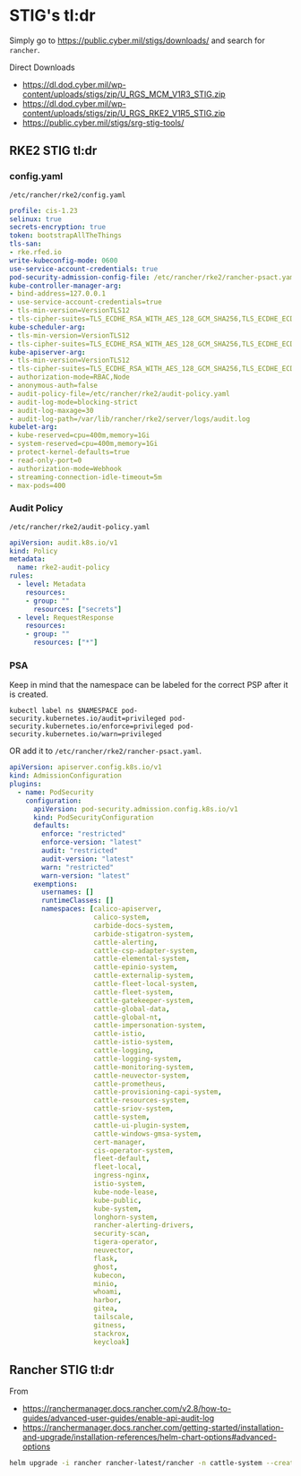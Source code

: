 # STIG's tl:dr

Simply go to https://public.cyber.mil/stigs/downloads/ and search for `rancher`.  

Direct Downloads

- https://dl.dod.cyber.mil/wp-content/uploads/stigs/zip/U_RGS_MCM_V1R3_STIG.zip
- https://dl.dod.cyber.mil/wp-content/uploads/stigs/zip/U_RGS_RKE2_V1R5_STIG.zip
- https://public.cyber.mil/stigs/srg-stig-tools/

## RKE2 STIG tl:dr

### config.yaml

`/etc/rancher/rke2/config.yaml`

```yaml
profile: cis-1.23
selinux: true
secrets-encryption: true
token: bootstrapAllTheThings
tls-san:
- rke.rfed.io
write-kubeconfig-mode: 0600
use-service-account-credentials: true
pod-security-admission-config-file: /etc/rancher/rke2/rancher-psact.yaml
kube-controller-manager-arg:
- bind-address=127.0.0.1
- use-service-account-credentials=true
- tls-min-version=VersionTLS12
- tls-cipher-suites=TLS_ECDHE_RSA_WITH_AES_128_GCM_SHA256,TLS_ECDHE_ECDSA_WITH_AES_256_GCM_SHA384,TLS_ECDHE_RSA_WITH_AES_256_GCM_SHA384
kube-scheduler-arg:
- tls-min-version=VersionTLS12
- tls-cipher-suites=TLS_ECDHE_RSA_WITH_AES_128_GCM_SHA256,TLS_ECDHE_ECDSA_WITH_AES_256_GCM_SHA384,TLS_ECDHE_RSA_WITH_AES_256_GCM_SHA384
kube-apiserver-arg:
- tls-min-version=VersionTLS12
- tls-cipher-suites=TLS_ECDHE_RSA_WITH_AES_128_GCM_SHA256,TLS_ECDHE_ECDSA_WITH_AES_256_GCM_SHA384,TLS_ECDHE_RSA_WITH_AES_256_GCM_SHA384
- authorization-mode=RBAC,Node
- anonymous-auth=false
- audit-policy-file=/etc/rancher/rke2/audit-policy.yaml
- audit-log-mode=blocking-strict
- audit-log-maxage=30
- audit-log-path=/var/lib/rancher/rke2/server/logs/audit.log
kubelet-arg:
- kube-reserved=cpu=400m,memory=1Gi
- system-reserved=cpu=400m,memory=1Gi
- protect-kernel-defaults=true
- read-only-port=0
- authorization-mode=Webhook
- streaming-connection-idle-timeout=5m
- max-pods=400
```

### Audit Policy

`/etc/rancher/rke2/audit-policy.yaml`
```yaml
apiVersion: audit.k8s.io/v1
kind: Policy
metadata:
  name: rke2-audit-policy
rules:
  - level: Metadata
    resources:
    - group: ""
      resources: ["secrets"]
  - level: RequestResponse
    resources:
    - group: ""
      resources: ["*"]
```

### PSA

Keep in mind that the namespace can be labeled for the correct PSP after it is created.

`kubectl label ns $NAMESPACE pod-security.kubernetes.io/audit=privileged pod-security.kubernetes.io/enforce=privileged pod-security.kubernetes.io/warn=privileged`

OR add it to `/etc/rancher/rke2/rancher-psact.yaml`.

```yaml
apiVersion: apiserver.config.k8s.io/v1
kind: AdmissionConfiguration
plugins:
  - name: PodSecurity
    configuration:
      apiVersion: pod-security.admission.config.k8s.io/v1
      kind: PodSecurityConfiguration
      defaults:
        enforce: "restricted"
        enforce-version: "latest"
        audit: "restricted"
        audit-version: "latest"
        warn: "restricted"
        warn-version: "latest"
      exemptions:
        usernames: []
        runtimeClasses: []
        namespaces: [calico-apiserver,
                     calico-system,
                     carbide-docs-system,
                     carbide-stigatron-system,
                     cattle-alerting,
                     cattle-csp-adapter-system,
                     cattle-elemental-system,
                     cattle-epinio-system,
                     cattle-externalip-system,
                     cattle-fleet-local-system,
                     cattle-fleet-system,
                     cattle-gatekeeper-system,
                     cattle-global-data,
                     cattle-global-nt,
                     cattle-impersonation-system,
                     cattle-istio,
                     cattle-istio-system,
                     cattle-logging,
                     cattle-logging-system,
                     cattle-monitoring-system,
                     cattle-neuvector-system,
                     cattle-prometheus,
                     cattle-provisioning-capi-system,
                     cattle-resources-system,
                     cattle-sriov-system,
                     cattle-system,
                     cattle-ui-plugin-system,
                     cattle-windows-gmsa-system,
                     cert-manager,
                     cis-operator-system,
                     fleet-default,
                     fleet-local,
                     ingress-nginx,
                     istio-system,
                     kube-node-lease,
                     kube-public,
                     kube-system,
                     longhorn-system,
                     rancher-alerting-drivers,
                     security-scan,
                     tigera-operator,
                     neuvector,
                     flask,
                     ghost,
                     kubecon,
                     minio,
                     whoami,
                     harbor,
                     gitea,
                     tailscale,
                     gitness,
                     stackrox,
                     keycloak]
```

## Rancher STIG tl:dr

From
- https://ranchermanager.docs.rancher.com/v2.8/how-to-guides/advanced-user-guides/enable-api-audit-log
- https://ranchermanager.docs.rancher.com/getting-started/installation-and-upgrade/installation-references/helm-chart-options#advanced-options

```bash
helm upgrade -i rancher rancher-latest/rancher -n cattle-system --create-namespace --set hostname=rancher.$domain --set bootstrapPassword=bootStrapAllTheThings --set auditLog.level=2 --set auditLog.destination=hostPath --set auditLog.hostPath=/var/log/rancher/audit --set auditLog.maxAge=30 --set antiAffinity=required